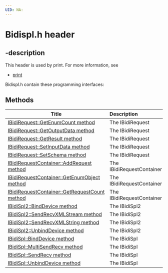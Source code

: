 ```yaml
---
UID: NA:
---
```


# Bidispl.h header

## -description

This header is used by print. For more information, see
- [print](../_print/index.md)

Bidispl.h contain these programming interfaces:


## Methods

| Title   | Description   |
| ---- |:---- |
| [IBidiRequest::GetEnumCount method](nf-bidispl-ibidirequest-getenumcount.md) | The IBidiRequest |
| [IBidiRequest::GetOutputData method](nf-bidispl-ibidirequest-getoutputdata.md) | The IBidiRequest |
| [IBidiRequest::GetResult method](nf-bidispl-ibidirequest-getresult.md) | The IBidiRequest |
| [IBidiRequest::SetInputData method](nf-bidispl-ibidirequest-setinputdata.md) | The IBidiRequest |
| [IBidiRequest::SetSchema method](nf-bidispl-ibidirequest-setschema.md) | The IBidiRequest |
| [IBidiRequestContainer::AddRequest method](nf-bidispl-ibidirequestcontainer-addrequest.md) | The IBidiRequestContainer |
| [IBidiRequestContainer::GetEnumObject method](nf-bidispl-ibidirequestcontainer-getenumobject.md) | The IBidiRequestContainer |
| [IBidiRequestContainer::GetRequestCount method](nf-bidispl-ibidirequestcontainer-getrequestcount.md) | The IBidiRequestContainer |
| [IBidiSpl2::BindDevice method](nf-bidispl-ibidispl2-binddevice.md) | The IBidiSpl2 |
| [IBidiSpl2::SendRecvXMLStream method](nf-bidispl-ibidispl2-sendrecvxmlstream.md) | The IBidiSpl2 |
| [IBidiSpl2::SendRecvXMLString method](nf-bidispl-ibidispl2-sendrecvxmlstring.md) | The IBidiSpl2 |
| [IBidiSpl2::UnbindDevice method](nf-bidispl-ibidispl2-unbinddevice.md) | The IBidiSpl2 |
| [IBidiSpl::BindDevice method](nf-bidispl-ibidispl-binddevice.md) | The IBidiSpl |
| [IBidiSpl::MultiSendRecv method](nf-bidispl-ibidispl-multisendrecv.md) | The IBidiSpl |
| [IBidiSpl::SendRecv method](nf-bidispl-ibidispl-sendrecv.md) | The IBidiSpl |
| [IBidiSpl::UnbindDevice method](nf-bidispl-ibidispl-unbinddevice.md) | The IBidiSpl |
